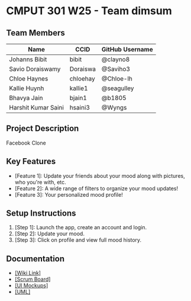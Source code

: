 # CMPUT 301 W25 - Team dimsum

## Team Members

| Name        | CCID   | GitHub Username           | 
| ----------- | ------ | ------------------------- |
| Johanns Bibit | bibit | @clayno8           |
| Savio Doraiswamy | Doraiswa | @Saviho3     |
| Chloe Haynes | chloehay | @Chloe-lh        |
| Kallie Huynh | kallie1 | @seagulley        |
| Bhavya Jain | bjain1 | @b1805              |
| Harshit Kumar Saini | hsaini3 | @Wyngs           |

## Project Description

Facebook Clone

## Key Features

- [Feature 1]: Update your friends about your mood along with pictures, who you're with, etc.
- [Feature 2]: A wide range of filters to organize your mood updates!
- [Feature 3]: Your personalized mood profile!

## Setup Instructions

1. [Step 1]: Launch the app, create an account and login.
2. [Step 2]: Update your mood.
3. [Step 3]: Click on profile and view full mood history.

## Documentation

- [[Wiki Link]](https://github.com/cmput301-w25/project-dimsum/wiki)
- [[Scrum Board]](https://github.com/orgs/cmput301-w25/projects/50)
- [[UI Mockups]](https://www.figma.com/design/1b7dAlKlSO313xXMOJRUdT/301-Project?node-id=0-1&p=f&t=57DvF6milSheNCOQ-0)
- [[UML]](https://github.com/cmput301-w25/project-dimsum/blob/main/_static/ProjPt3.drawio.png)
